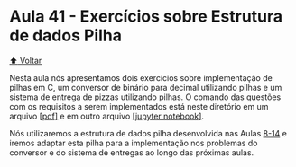 # Aula 41 - Exercícios sobre Estrutura de dados Pilha

[:arrow_up: Voltar](https://github.com/Geofisicando/C-orientado-a-testes#%C3%ADndice)

Nesta aula nós apresentamos dois exercícios sobre implementação de pilhas em C, um conversor de binário para decimal utilizando pilhas e um
sistema de entrega de pizzas utilizando pilhas. O comando das questões com os requisitos a serem implementados está neste diretório em um arquivo [[pdf]](https://github.com/Geofisicando/C-orientado-a-testes/blob/main/exemplos/exercicios_pilha/Exercicios_pilha.pdf) e em outro arquivo [[jupyter notebook]](https://github.com/Geofisicando/C-orientado-a-testes/blob/main/exemplos/exercicios_pilha/Exercicio_sistema_entrega_pizzas.ipynb).

Nós utilizaremos a estrutura de dados pilha desenvolvida nas Aulas [8-14](https://github.com/Geofisicando/C-orientado-a-testes#desenvolvimento-de-uma-pilha-com-tdd) e iremos adaptar esta pilha para a implementação nos problemas do conversor e do sistema de entregas ao longo das próximas aulas.
